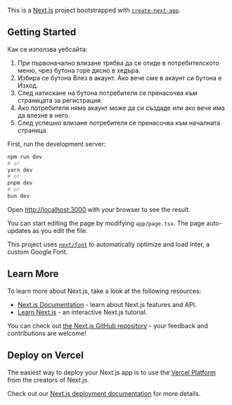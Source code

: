 This is a [Next.js](https://nextjs.org/) project bootstrapped with [`create-next-app`](https://github.com/vercel/next.js/tree/canary/packages/create-next-app).

## Getting Started

Как се използва уебсайта:
1. При първоначално влизане трябва да се отиде в потребителското меню, чрез бутона горе дясно в хедъра.
2. Избира се бутона Влез в акаунт. Ако вече сме в акаунт си бутона е Изход.
3. След натискане на бутона потребителя се пренасочва към страницата за регистрация.
5. Ако потребителя няма акаунт може да си създаде или ако вече има да влезне в него.
6. След успешно влизане потребителя се пренасочва към началната страница.


First, run the development server:

```bash
npm run dev
# or
yarn dev
# or
pnpm dev
# or
bun dev
```

Open [http://localhost:3000](http://localhost:3000) with your browser to see the result.

You can start editing the page by modifying `app/page.tsx`. The page auto-updates as you edit the file.

This project uses [`next/font`](https://nextjs.org/docs/basic-features/font-optimization) to automatically optimize and load Inter, a custom Google Font.

## Learn More

To learn more about Next.js, take a look at the following resources:

- [Next.js Documentation](https://nextjs.org/docs) - learn about Next.js features and API.
- [Learn Next.js](https://nextjs.org/learn) - an interactive Next.js tutorial.

You can check out [the Next.js GitHub repository](https://github.com/vercel/next.js/) - your feedback and contributions are welcome!

## Deploy on Vercel

The easiest way to deploy your Next.js app is to use the [Vercel Platform](https://vercel.com/new?utm_medium=default-template&filter=next.js&utm_source=create-next-app&utm_campaign=create-next-app-readme) from the creators of Next.js.

Check out our [Next.js deployment documentation](https://nextjs.org/docs/deployment) for more details.
